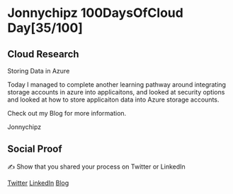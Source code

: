 <!-- This is a template you can use for quick progress days. It removes a lot of the steps we encourage you to share in the longer template 000-DAY-ARTICLE-LONG-TEMPLATE.MD-->

# Jonnychipz 100DaysOfCloud Day[35/100]

## Cloud Research

Storing Data in Azure

Today I managed to complete another learning pathway around integrating storage accounts in azure into applicaitons, and looked at security options and looked at how to store applicaiton data into Azure storage accounts.

Check out my Blog for more information.

Jonnychipz

## Social Proof

✍️ Show that you shared your process on Twitter or LinkedIn

[Twitter](https://twitter.com/jonnychipz/status/1311312876817338369)
[LinkedIn](https://www.linkedin.com/posts/japlunn_day35100-100daysofcloud-jonnychipz-activity-6717078565143224320-IWm4)
[Blog](https://jonnychipz.com/2020/09/30/day35-100-100daysofcloud-jonnychipz-store-data-in-azure/)
